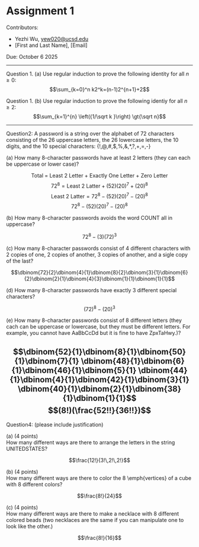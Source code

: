 # Assignment 1

Contributors:
- Yezhi Wu, yew020@ucsd.edu
- [First and Last Name], [Email]

Due: October 6 2025

---

Question 1. (a) Use regular induction to prove the following identity for all $n \ge 0$:
$$\sum_{k=0}^n k2^k=(n-1)2^{n+1}+2$$

<!--1.a should do on the following spaces-->

Question 1. (b) Use regular induction to prove the following identiy for all $n \ge 2$:
$$\sum_{k=1}^{n} \left({1/\sqrt k }\right) \gt{\sqrt n}$$

<!--1.2 should do on the following spaces-->


---
Question2: A password is a string over the alphabet of 72 characters consisting of the 26 uppercase letters, the 26 lowercase letters, the 10 digits, and the 10 special characters: {!,@,#,$,%,&,*,?,+,=,-}

(a) How many 8-character passwords have at least 2 letters (they can each be uppercase or lower case)?

$$\text{Total = Least 2 Letter + Exactly One Letter + Zero Letter}$$
$$72^8= \text{Least 2 Latter} + (52)(20)^7+(20)^8$$
$$\text{Least 2 Latter} = 72^8 - (52)(20)^7 - (20)^8$$
$$72^8 - (52)(20)^7 - (20)^8$$

(b) How many 8-character passwords avoids the word COUNT all in uppercase?

$$72^8-(3)(72)^3$$

(c) How many 8-character passwords consist of 4 different characters with 2 copies of one, 2 copies of another, 3 copies of another, and a sigle copy of the last?


$$\dbinom{72}{2}\dbinom{4}{1}\dbinom{8}{2}\dbinom{3}{1}\dbinom{6}{2}\dbinom{2}{1}\dbinom{4}{3}\dbinom{1}{1}\dbinom{1}{1}$$


(d) How many 8-character passwords have exactly 3 different special characters?

$$(72)^8-(20)^3$$


(e) How many 8-character passwords consist of 8 different letters (they cach can be uppercase or lowercase, but they must be different letters. For example, you cannot have AaBbCcDd but it is fine to have ZpxTaHwy.)?

$$\dbinom{52}{1}\dbinom{8}{1}\dbinom{50}{1}\dbinom{7}{1}
\dbinom{48}{1}\dbinom{6}{1}\dbinom{46}{1}\dbinom{5}{1}
\dbinom{44}{1}\dbinom{4}{1}\dbinom{42}{1}\dbinom{3}{1}
\dbinom{40}{1}\dbinom{2}{1}\dbinom{38}{1}\dbinom{1}{1}$$
$$(8!)(\frac{52!!}{36!!})$$
---
Question4: (please include justification)

(a) (4 points)\
How many different ways are there to arrange the letters in the string UNITEDSTATES?

$$\frac{12!}{3!\,2!\,2!}$$

(b) (4 points)\
How many different ways are there to color the 8 \emph{vertices} of a cube with 8 different colors?

$$\frac{8!}{24}$$

(c) (4 points)\
How many different ways are there to make a necklace with 8 different colored beads (two necklaces are the same if you can manipulate one to look like the other.)

$$\frac{8!}{16}$$
